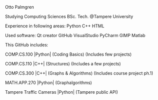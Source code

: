 Otto Palmgren

Studying Computing Sciences BSc. Tech.  @Tampere University

Experience in following areas:
Python
C++
HTML

Used software:
Qt creator
GitHub
VisualStudio
PyCharm
GIMP
Matlab


This GitHub includes:

COMP.CS.100 |Python| (Coding Basics) (Includes few projects)

COMP.CS.110 |C++| (Structures) (Includes a few projects)

COMP.CS.300 |C++| (Graphs & Algorithms) (Includes course project ph.1)

MATH.APP.270 |Python| (Graphalgorithms)

Tampere Traffic Cameras |Python| (Tampere public API)
